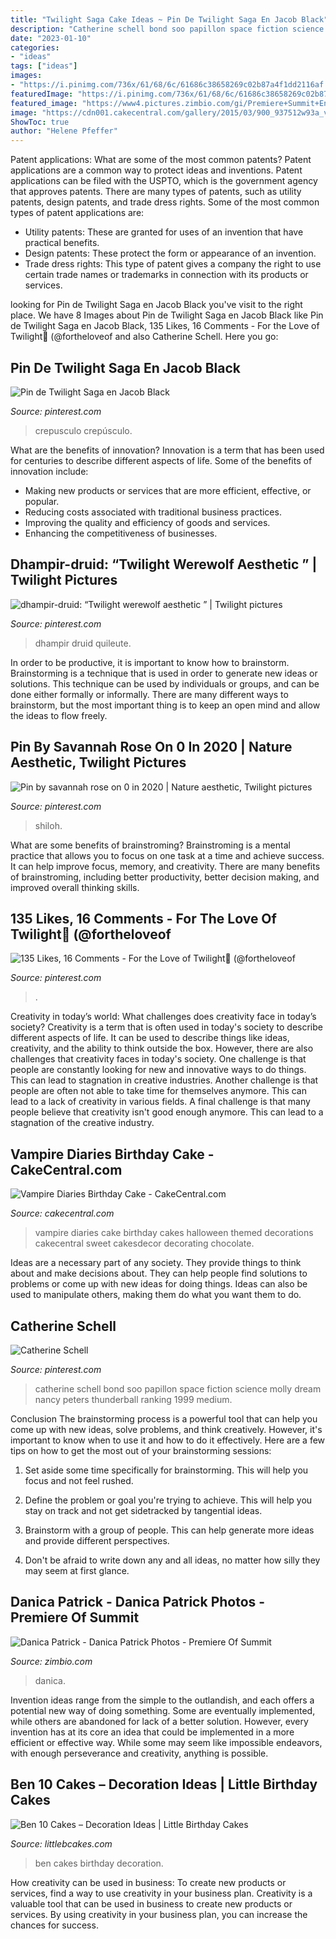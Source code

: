 ```yaml
---
title: "Twilight Saga Cake Ideas ~ Pin De Twilight Saga En Jacob Black"
description: "Catherine schell bond soo papillon space fiction science molly dream nancy peters thunderball ranking 1999 medium"
date: "2023-01-10"
categories:
- "ideas"
tags: ["ideas"]
images:
- "https://i.pinimg.com/736x/61/68/6c/61686c38658269c02b87a4f1dd2116af.jpg"
featuredImage: "https://i.pinimg.com/736x/61/68/6c/61686c38658269c02b87a4f1dd2116af.jpg"
featured_image: "https://www4.pictures.zimbio.com/gi/Premiere+Summit+Entertainment+Twilight+Saga+WKpLUubDRqwx.jpg"
image: "https://cdn001.cakecentral.com/gallery/2015/03/900_937512w93a_vampire-diaries-birthday-cake.jpg"
ShowToc: true
author: "Helene Pfeffer"
---
```



Patent applications: What are some of the most common patents?
Patent applications are a common way to protect ideas and inventions. Patent applications can be filed with the USPTO, which is the government agency that approves patents. There are many types of patents, such as utility patents, design patents, and trade dress rights. Some of the most common types of patent applications are: 
- Utility patents: These are granted for uses of an invention that have practical benefits. 
- Design patents: These protect the form or appearance of an invention. 
- Trade dress rights: This type of patent gives a company the right to use certain trade names or trademarks in connection with its products or services.

	

		
looking for Pin de Twilight Saga en Jacob Black you've visit to the right place. We have 8 Images about Pin de Twilight Saga en Jacob Black like Pin de Twilight Saga en Jacob Black, 135 Likes, 16 Comments - For the Love of Twilight🍎 (@fortheloveof and also Catherine Schell. Here you go:
		
    
## Pin De Twilight Saga En Jacob Black

<img loading=lazy src="https://i.pinimg.com/736x/61/68/6c/61686c38658269c02b87a4f1dd2116af.jpg" onerror="this.onerror=null;this.src='https://tse4.mm.bing.net/th?id=OIP._-PCJymsuwEks8mYd1Yv-QHaJK&amp;pid=15.1';" alt="Pin de Twilight Saga en Jacob Black">

_Source: pinterest.com_

>crepusculo crepúsculo. 

	

What are the benefits of innovation?
Innovation is a term that has been used for centuries to describe different aspects of life. Some of the benefits of innovation include: 
- Making new products or services that are more efficient, effective, or popular.
- Reducing costs associated with traditional business practices.
- Improving the quality and efficiency of goods and services. 
- Enhancing the competitiveness of businesses.

    
## Dhampir-druid: “Twilight Werewolf Aesthetic ” | Twilight Pictures

<img loading=lazy src="https://i.pinimg.com/736x/e9/79/88/e97988a363c389364ba83e9c951d1d40.jpg" onerror="this.onerror=null;this.src='https://tse4.mm.bing.net/th?id=OIP.2XDKgkkFLy26IpRf5xlLTAHaHa&amp;pid=15.1';" alt="dhampir-druid: “Twilight werewolf aesthetic ” | Twilight pictures">

_Source: pinterest.com_

>dhampir druid quileute. 

	

In order to be productive, it is important to know how to brainstorm. Brainstorming is a technique that is used in order to generate new ideas or solutions. This technique can be used by individuals or groups, and can be done either formally or informally. There are many different ways to brainstorm, but the most important thing is to keep an open mind and allow the ideas to flow freely.

    
## Pin By Savannah Rose On 0 In 2020 | Nature Aesthetic, Twilight Pictures

<img loading=lazy src="https://i.pinimg.com/736x/f2/99/07/f29907138fedf0128ca4b44f346e479a.jpg" onerror="this.onerror=null;this.src='https://tse2.mm.bing.net/th?id=OIP.my__oHPkCVMGze2W85ZEjwHaE8&amp;pid=15.1';" alt="Pin by savannah rose on 0 in 2020 | Nature aesthetic, Twilight pictures">

_Source: pinterest.com_

>shiloh. 

	

What are some benefits of brainstroming?
Brainstroming is a mental practice that allows you to focus on one task at a time and achieve success. It can help improve focus, memory, and creativity. There are many benefits of brainstroming, including better productivity, better decision making, and improved overall thinking skills.

    
## 135 Likes, 16 Comments - For The Love Of Twilight🍎 (@fortheloveof

<img loading=lazy src="https://i.pinimg.com/736x/97/c7/c6/97c7c6dd48ba5b6447886d1228ae27b4.jpg" onerror="this.onerror=null;this.src='https://tse1.mm.bing.net/th?id=OIP.r04_oJPC-xIWKGo14rOcwQHaHa&amp;pid=15.1';" alt="135 Likes, 16 Comments - For the Love of Twilight🍎 (@fortheloveof">

_Source: pinterest.com_

>. 

	

Creativity in today’s world: What challenges does creativity face in today’s society?
Creativity is a term that is often used in today's society to describe different aspects of life. It can be used to describe things like ideas, creativity, and the ability to think outside the box. However, there are also challenges that creativity faces in today's society. One challenge is that people are constantly looking for new and innovative ways to do things. This can lead to stagnation in creative industries. Another challenge is that people are often not able to take time for themselves anymore. This can lead to a lack of creativity in various fields. A final challenge is that many people believe that creativity isn't good enough anymore. This can lead to a stagnation of the creative industry.

    
## Vampire Diaries Birthday Cake - CakeCentral.com

<img loading=lazy src="https://cdn001.cakecentral.com/gallery/2015/03/900_937512w93a_vampire-diaries-birthday-cake.jpg" onerror="this.onerror=null;this.src='https://tse3.mm.bing.net/th?id=OIP.xolqmEeaMuNqT57vTU07xgHaLH&amp;pid=15.1';" alt="Vampire Diaries Birthday Cake - CakeCentral.com">

_Source: cakecentral.com_

>vampire diaries cake birthday cakes halloween themed decorations cakecentral sweet cakesdecor decorating chocolate. 

	

Ideas are a necessary part of any society. They provide things to think about and make decisions about. They can help people find solutions to problems or come up with new ideas for doing things. Ideas can also be used to manipulate others, making them do what you want them to do.

    
## Catherine Schell

<img loading=lazy src="https://i.pinimg.com/736x/e6/1e/7d/e61e7d1c3e3919632bd37265182d5b5f.jpg" onerror="this.onerror=null;this.src='https://tse4.mm.bing.net/th?id=OIP.uNy0Z0TRfx2gwA-H3EEjzwAAAA&amp;pid=15.1';" alt="Catherine Schell">

_Source: pinterest.com_

>catherine schell bond soo papillon space fiction science molly dream nancy peters thunderball ranking 1999 medium. 

	

Conclusion
The brainstorming process is a powerful tool that can help you come up with new ideas, solve problems, and think creatively. However, it's important to know when to use it and how to do it effectively. Here are a few tips on how to get the most out of your brainstorming sessions:
1. Set aside some time specifically for brainstorming. This will help you focus and not feel rushed.

2. Define the problem or goal you're trying to achieve. This will help you stay on track and not get sidetracked by tangential ideas.

3. Brainstorm with a group of people. This can help generate more ideas and provide different perspectives.

4. Don't be afraid to write down any and all ideas, no matter how silly they may seem at first glance.

    
## Danica Patrick - Danica Patrick Photos - Premiere Of Summit

<img loading=lazy src="https://www4.pictures.zimbio.com/gi/Premiere+Summit+Entertainment+Twilight+Saga+WKpLUubDRqwx.jpg" onerror="this.onerror=null;this.src='https://tse2.mm.bing.net/th?id=OIP.b9pcm6Z2bVnYAOUo830NxwHaLn&amp;pid=15.1';" alt="Danica Patrick - Danica Patrick Photos - Premiere Of Summit">

_Source: zimbio.com_

>danica. 

	

Invention ideas range from the simple to the outlandish, and each offers a potential new way of doing something. Some are eventually implemented, while others are abandoned for lack of a better solution. However, every invention has at its core an idea that could be implemented in a more efficient or effective way. While some may seem like impossible endeavors, with enough perseverance and creativity, anything is possible.

    
## Ben 10 Cakes – Decoration Ideas | Little Birthday Cakes

<img loading=lazy src="https://www.littlebcakes.com/wp-content/uploads/2014/01/Images-of-Ben-10-Cakes.jpg" onerror="this.onerror=null;this.src='https://tse1.mm.bing.net/th?id=OIP.ZNjvVKCR1I5kLkGGN8j4SQHaFj&amp;pid=15.1';" alt="Ben 10 Cakes – Decoration Ideas | Little Birthday Cakes">

_Source: littlebcakes.com_

>ben cakes birthday decoration. 

	

How creativity can be used in business: To create new products or services, find a way to use creativity in your business plan.
Creativity is a valuable tool that can be used in business to create new products or services. By using creativity in your business plan, you can increase the chances for success.

